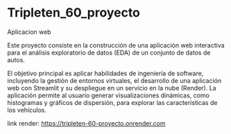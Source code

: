 # Tripleten_60_proyecto
Aplicacion web

Este proyecto consiste en la construcción de una aplicación web interactiva para el análisis exploratorio de datos (EDA) de un conjunto de datos de autos.

El objetivo principal es aplicar habilidades de ingeniería de software, incluyendo la gestión de entornos virtuales, el desarrollo de una aplicación web con Streamlit y su despliegue en un servicio en la nube (Render). La aplicación permite al usuario generar visualizaciones dinámicas, como histogramas y gráficos de dispersión, para explorar las características de los vehículos.

link render:  https://tripleten-60-proyecto.onrender.com 
